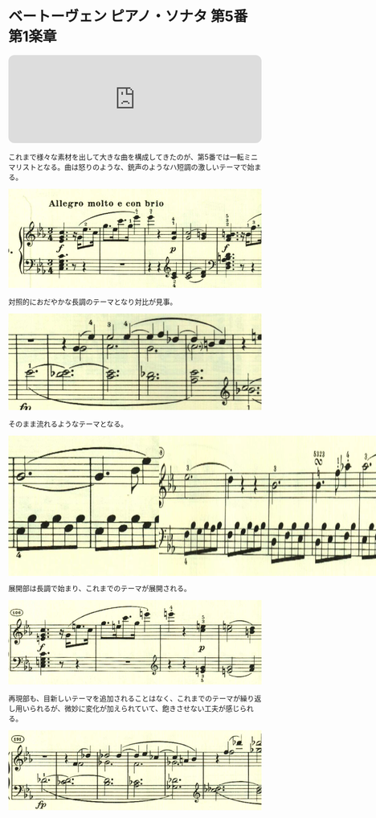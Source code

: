 # ベートーヴェン ピアノ・ソナタ 第5番 第1楽章

<iframe height="175" width="100%" title="Media player" src="https://embed.music.apple.com/us/album/piano-sonata-no-5-in-c-minor-op-10-no-1-i-allegro-molto-e-con-brio/1264936969?i=1264936984&amp;itscg=30200&amp;itsct=music_box_player&amp;ls=1&amp;app=music&amp;mttnsubad=1264936984&amp;theme=auto" id="embedPlayer" style="border:0;border-radius:12px;width:100%;height:175px;max-width:660px" sandbox="allow-forms allow-popups allow-same-origin allow-scripts allow-top-navigation-by-user-activation" allow="autoplay *; encrypted-media *; clipboard-write"></iframe>

これまで様々な素材を出して大きな曲を構成してきたのが、第5番では一転ミニマリストとなる。曲は怒りのような、銃声のようなハ短調の激しいテーマで始まる。

<img src="503.jpg">

対照的におだやかな長調のテーマとなり対比が見事。

<img src="506.jpg">

そのまま流れるようなテーマとなる。

<div style="display: flex;">
<img src="508.jpg">
<img src="504.jpg">
</div>

展開部は長調で始まり、これまでのテーマが展開される。

<img src="507.jpg">

再現部も、目新しいテーマを追加されることはなく、これまでのテーマが繰り返し用いられるが、微妙に変化が加えられていて、飽きさせない工夫が感じられる。

<img src="505.jpg">
